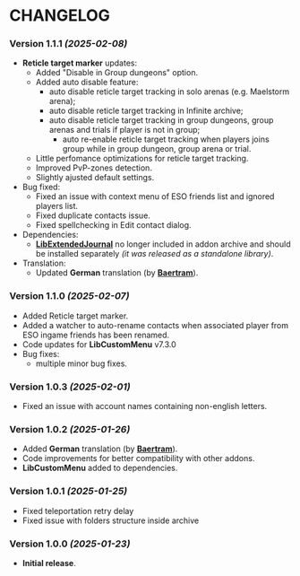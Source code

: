 # CHANGELOG

### Version 1.1.1 *(2025-02-08)*
* **Reticle target marker** updates:
  * Added "Disable in Group dungeons" option.
  * Added auto disable feature:
    * auto disable reticle target tracking in solo arenas (e.g. Maelstorm arena);
    * auto disable reticle target tracking in Infinite archive;
    * auto disable reticle target tracking in group dungeons, group arenas and trials if player is not in group;
      * auto re-enable reticle target tracking when players joins group while in group dungeon, group arena or trial.
  * Little perfomance optimizations for reticle target tracking.
  * Improved PvP-zones detection.
  * Slightly ajusted default settings.
* Bug fixed:
  * Fixed an issue with context menu of ESO friends list and ignored players list.
  * Fixed duplicate contacts issue.
  * Fixed spellchecking in Edit contact dialog.
* Dependencies:
  * **[LibExtendedJournal](https://www.esoui.com/downloads/info4031-LibExtendedJournal.html)** no longer included in addon archive and should be installed separately *(it was released as a standalone library)*.
* Translation:
  * Updated **German** translation (by **[Baertram](https://www.esoui.com/forums/member.php?u=2028)**).

### Version 1.1.0 *(2025-02-07)*
* Added Reticle target marker.
* Added a watcher to auto-rename contacts when associated player from ESO ingame friends has been renamed.
* Code updates for **LibCustomMenu** v7.3.0
* Bug fixes:
    * multiple minor bug fixes.

### Version 1.0.3 *(2025-02-01)*
* Fixed an issue with account names containing non-english letters.

### Version 1.0.2 *(2025-01-26)*
* Added **German** translation (by **[Baertram](https://www.esoui.com/forums/member.php?u=2028)**).
* Code improvements for better compatibility with other addons.
* **LibCustomMenu** added to dependencies.

### Version 1.0.1 *(2025-01-25)*
* Fixed teleportation retry delay
* Fixed issue with folders structure inside archive

### Version 1.0.0 *(2025-01-23)*
* **Initial release**.
